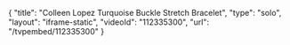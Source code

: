 {
    "title": "Colleen Lopez Turquoise Buckle Stretch Bracelet",
    "type": "solo",
    "layout": "iframe-static",
    "videoId": "112335300",
    "url": "\/tvpembed\/112335300"
}